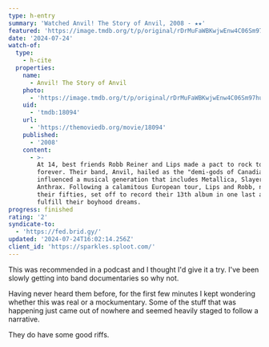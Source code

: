 ```yaml
---
type: h-entry
summary: 'Watched Anvil! The Story of Anvil, 2008 - ★★'
featured: 'https://image.tmdb.org/t/p/original/rDrMuFaWBKwjwEnw4C06Sm97huY.jpg'
date: '2024-07-24'
watch-of:
  type:
    - h-cite
  properties:
    name:
      - Anvil! The Story of Anvil
    photo:
      - 'https://image.tmdb.org/t/p/original/rDrMuFaWBKwjwEnw4C06Sm97huY.jpg'
    uid:
      - 'tmdb:18094'
    url:
      - 'https://themoviedb.org/movie/18094'
    published:
      - '2008'
    content:
      - >-
        At 14, best friends Robb Reiner and Lips made a pact to rock together
        forever. Their band, Anvil, hailed as the "demi-gods of Canadian metal"
        influenced a musical generation that includes Metallica, Slayer, and
        Anthrax. Following a calamitous European tour, Lips and Robb, now in
        their fifties, set off to record their 13th album in one last attempt to
        fulfill their boyhood dreams.
progress: finished
rating: '2'
syndicate-to:
  - 'https://fed.brid.gy/'
updated: '2024-07-24T16:02:14.256Z'
client_id: 'https://sparkles.sploot.com/'
---
```

This was recommended in a podcast and I thought I'd give it a try. I've been slowly getting into band documentaries so why not.

Having never heard them before, for the first few minutes I kept wondering whether this was real or a mockumentary. Some of the stuff that was happening just came out of nowhere and seemed heavily staged to follow a narrative.

They do have some good riffs.
